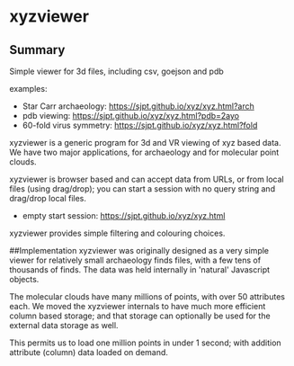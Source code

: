 # xyzviewer
## Summary
Simple viewer for 3d files, including csv, goejson and pdb

examples:
- Star Carr archaeology: https://sjpt.github.io/xyz/xyz.html?arch
- pdb viewing: https://sjpt.github.io/xyz/xyz.html?pdb=2ayo
- 60-fold virus symmetry: https://sjpt.github.io/xyz/xyz.html?fold

xyzviewer is a generic program for 3d and VR viewing of xyz based data. We have two major applications, for archaeology and for molecular point clouds.

xyzviewer is browser based and can accept data from URLs, or from local files (using drag/drop); you can start a session with no query string and drag/drop local files.
- empty start session: https://sjpt.github.io/xyz/xyz.html

xyzviewer provides simple filtering and colouring choices.

##Implementation
xyzviewer was originally designed as a very simple viewer for relatively small archaeology finds files, with a few tens of thousands of finds. The data was held internally in 'natural' Javascript objects.

The molecular clouds have many millions of points, with over 50 attributes each. We moved the xyzviewer internals to have much more efficient column based storage; and that storage can optionally be used for the external data storage as well.

This permits us to load one million points in under 1 second; with addition attribute (column) data loaded on demand.


